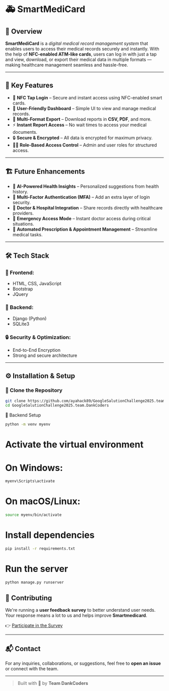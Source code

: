 # 🚑 SmartMediCard

## 🚀 Overview
**SmartMediCard** is a *digital medical record management system* that enables users to access their medical records securely and instantly. With the help of **NFC-enabled ATM-like cards**, users can log in with just a tap and view, download, or export their medical data in multiple formats — making healthcare management seamless and hassle-free.

---

## 🎯 Key Features
- 🔐 **NFC Tap Login** – Secure and instant access using NFC-enabled smart cards.
- 🧭 **User-Friendly Dashboard** – Simple UI to view and manage medical records.
- 📁 **Multi-Format Export** – Download reports in **CSV, PDF**, and more.
- ⚡ **Instant Report Access** – No wait times to access your medical documents.
- 🔒 **Secure & Encrypted** – All data is encrypted for maximum privacy.
- 🧑‍⚕️ **Role-Based Access Control** – Admin and user roles for structured access.

---

## 🏗 Future Enhancements
- 🧠 **AI-Powered Health Insights** – Personalized suggestions from health history.
- 🔐 **Multi-Factor Authentication (MFA)** – Add an extra layer of login security.
- 🏥 **Doctor & Hospital Integration** – Share records directly with healthcare providers.
- 🚨 **Emergency Access Mode** – Instant doctor access during critical situations.
- 💊 **Automated Prescription & Appointment Management** – Streamline medical tasks.

---

## 🛠 Tech Stack

### 🔸 Frontend:
- HTML, CSS, JavaScript  
- Bootstrap  
- JQuery

### 🔹 Backend:
- Django (Python)  
- SQLite3

### 🔒 Security & Optimization:
- End-to-End Encryption  
- Strong and secure architecture

---

## ⚙️ Installation & Setup

### 🔁 Clone the Repository
```bash
git clone https://github.com/ayahack89/GoogleSalutionChallenge2025.team.DankCoders.git
cd GoogleSalutionChallenge2025.team.DankCoders
```
🐍 Backend Setup
```bash
python -m venv myenv
```
# Activate the virtual environment
# On Windows:
``` bash
myenv\Scripts\activate
```
# On macOS/Linux:
```bash
source myenv/bin/activate
```

# Install dependencies
```bash
pip install -r requirements.txt
```

# Run the server
``` bash
python manage.py runserver
```
## 🤝 Contributing

We're running a **user feedback survey** to better understand user needs.  
Your response means a lot to us and helps improve **Smartmedicard**.

👉 [Participate in the Survey](https://docs.google.com/forms/d/1uEjLOuqTPztwxkui6TMXCf5KBBa_QNrasPdUUNVGwH0/prefill)

---

## 📬 Contact

For any inquiries, collaborations, or suggestions, feel free to **open an issue** or connect with the team.

---

> Built with 💙 by **Team DankCoders**
